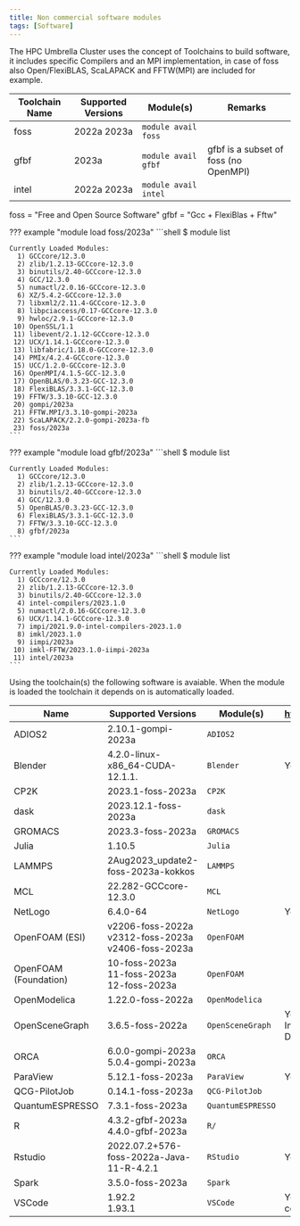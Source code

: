 ```yaml
---
title: Non commercial software modules
tags: [Software]
---
```

The HPC Umbrella Cluster uses the concept of Toolchains to build software, it includes specific Compilers and an MPI implementation, in case of foss also Open/FlexiBLAS, ScaLAPACK and FFTW(MPI) are included for example.   

| Toolchain Name | Supported Versions                   | Module(s)                | Remarks |
| -------------- | ------------------------------------ | ------------------------ | ------- |
| foss           | 2022a 2023a                          | `module avail foss`      | |
| gfbf           | 2023a                                | `module avail gfbf`      | gfbf is a subset of foss (no OpenMPI) |
| intel          | 2022a 2023a                          | `module avail intel`     | |

foss = "Free and Open Source Software" gfbf = "Gcc + FlexiBlas + Fftw"

??? example "module load foss/2023a"
    ```shell
    $ module list

    Currently Loaded Modules:
      1) GCCcore/12.3.0
      2) zlib/1.2.13-GCCcore-12.3.0
      3) binutils/2.40-GCCcore-12.3.0
      4) GCC/12.3.0
      5) numactl/2.0.16-GCCcore-12.3.0
      6) XZ/5.4.2-GCCcore-12.3.0
      7) libxml2/2.11.4-GCCcore-12.3.0
      8) libpciaccess/0.17-GCCcore-12.3.0
      9) hwloc/2.9.1-GCCcore-12.3.0
     10) OpenSSL/1.1
     11) libevent/2.1.12-GCCcore-12.3.0
     12) UCX/1.14.1-GCCcore-12.3.0
     13) libfabric/1.18.0-GCCcore-12.3.0
     14) PMIx/4.2.4-GCCcore-12.3.0
     15) UCC/1.2.0-GCCcore-12.3.0
     16) OpenMPI/4.1.5-GCC-12.3.0
     17) OpenBLAS/0.3.23-GCC-12.3.0
     18) FlexiBLAS/3.3.1-GCC-12.3.0
     19) FFTW/3.3.10-GCC-12.3.0
     20) gompi/2023a
     21) FFTW.MPI/3.3.10-gompi-2023a
     22) ScaLAPACK/2.2.0-gompi-2023a-fb
     23) foss/2023a
    ```
??? example "module load gfbf/2023a"
    ```shell
    $ module list

    Currently Loaded Modules:
      1) GCCcore/12.3.0
      2) zlib/1.2.13-GCCcore-12.3.0
      3) binutils/2.40-GCCcore-12.3.0
      4) GCC/12.3.0
      5) OpenBLAS/0.3.23-GCC-12.3.0
      6) FlexiBLAS/3.3.1-GCC-12.3.0
      7) FFTW/3.3.10-GCC-12.3.0
      8) gfbf/2023a
    ```

??? example "module load intel/2023a"
    ```shell
    $ module list

    Currently Loaded Modules:
      1) GCCcore/12.3.0
      2) zlib/1.2.13-GCCcore-12.3.0
      3) binutils/2.40-GCCcore-12.3.0
      4) intel-compilers/2023.1.0
      5) numactl/2.0.16-GCCcore-12.3.0
      6) UCX/1.14.1-GCCcore-12.3.0
      7) impi/2021.9.0-intel-compilers-2023.1.0
      8) imkl/2023.1.0
      9) iimpi/2023a
     10) imkl-FFTW/2023.1.0-iimpi-2023a
     11) intel/2023a
    ```

Using the toolchain(s) the following software is avaiable. When the module is loaded the toolchain it depends on is automatically loaded.

| Name           | Supported Versions                   | Module(s)                | https://hpc.tue.nl |
| -------------- | ------------------------------------ | ------------------------ | ------------------ |
| ADIOS2         | 2.10.1-gompi-2023a                   | `ADIOS2`    | |
| Blender        | 4.2.0-linux-x86_64-CUDA-12.1.1.      | `Blender`   | Yes |
| CP2K           | 2023.1-foss-2023a                    | `CP2K`      | |
| dask           | 2023.12.1-foss-2023a | `dask`  | |
| GROMACS        | 2023.3-foss-2023a                    | `GROMACS`   | |
| Julia          | 1.10.5                         | `Julia`     | |
| LAMMPS         | 2Aug2023_update2-foss-2023a-kokkos | `LAMMPS`    | |
| MCL            | 22.282-GCCcore-12.3.0                | `MCL`       | |
| NetLogo        | 6.4.0-64                    | `NetLogo`   | Yes |
| OpenFOAM (ESI)      | v2206-foss-2022a<br>v2312-foss-2023a<br>v2406-foss-2023a | `OpenFOAM`  | |
| OpenFOAM (Foundation)       | 10-foss-2023a<br>11-foss-2023a<br>12-foss-2023a | `OpenFOAM`  | |
| OpenModelica   | 1.22.0-foss-2022a                    | `OpenModelica` | |
| OpenSceneGraph | 3.6.5-foss-2022a                     | `OpenSceneGraph`  | Yes via Interactive Desktop |
| ORCA           | 6.0.0-gompi-2023a<br>5.0.4-gompi-2023a                   | `ORCA`      | |
| ParaView       | 5.12.1-foss-2023a                    | `ParaView`  | Yes |
| QCG-PilotJob   | 0.14.1-foss-2023a | `QCG-PilotJob` | |
| QuantumESPRESSO| 7.3.1-foss-2023a    | `QuantumESPRESSO` | |
| R              | 4.3.2-gfbf-2023a<br>4.4.0-gfbf-2023a  | `R/`        | |
| Rstudio        | 2022.07.2+576-foss-2022a-Java-11-R-4.2.1 | `RStudio` | Yes |
| Spark          | 3.5.0-foss-2023a    | `Spark`        | |
| VSCode         | 1.92.2<br>1.93.1      | `VSCode`   | Yes via codeserver |
 
